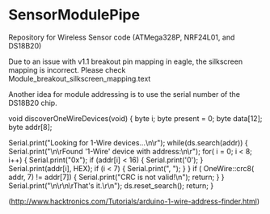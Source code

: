 SensorModulePipe
================

Repository for Wireless Sensor code (ATMega328P, NRF24L01, and DS18B20)

Due to an issue with v1.1 breakout pin mapping in eagle, the silkscreen mapping is incorrect.  Please check Module_breakout_silkscreen_mapping.text


Another idea for module addressing is to use the serial number of the DS18B20 chip.  

void discoverOneWireDevices(void) {
  byte i;
  byte present = 0;
  byte data[12];
  byte addr[8];
  
  Serial.print("Looking for 1-Wire devices...\n\r");
  while(ds.search(addr)) {
    Serial.print("\n\rFound \'1-Wire\' device with address:\n\r");
    for( i = 0; i < 8; i++) {
      Serial.print("0x");
      if (addr[i] < 16) {
        Serial.print('0');
      }
      Serial.print(addr[i], HEX);
      if (i < 7) {
        Serial.print(", ");
      }
    }
    if ( OneWire::crc8( addr, 7) != addr[7]) {
        Serial.print("CRC is not valid!\n");
        return;
    }
  }
  Serial.print("\n\r\n\rThat's it.\r\n");
  ds.reset_search();
  return;
}

(http://www.hacktronics.com/Tutorials/arduino-1-wire-address-finder.html)

